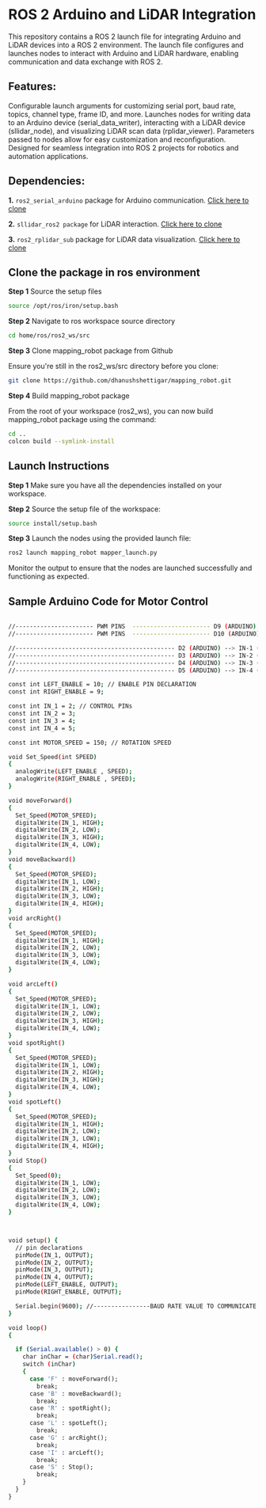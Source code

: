 # ROS 2 Arduino and LiDAR Integration

This repository contains a ROS 2 launch file for integrating Arduino and LiDAR devices into a ROS 2 environment. The launch file configures and launches nodes to interact with Arduino and LiDAR hardware, enabling communication and data exchange with ROS 2.

## Features:

Configurable launch arguments for customizing serial port, baud rate, topics, channel type, frame ID, and more.
Launches nodes for writing data to an Arduino device (serial_data_writer), interacting with a LiDAR device (sllidar_node), and visualizing LiDAR scan data (rplidar_viewer).
Parameters passed to nodes allow for easy customization and reconfiguration.
Designed for seamless integration into ROS 2 projects for robotics and automation applications.

## Dependencies:
**1.** `ros2_serial_arduino` package for Arduino communication. [Click here to clone](https://github.com/dhanushshettigar/ros2_serial_arduino.git)

**2.** `sllidar_ros2 package` for LiDAR interaction. [Click here to clone](https://github.com/Slamtec/sllidar_ros2.git)

**3.** `ros2_rplidar_sub` package for LiDAR data visualization. [Click here to clone](https://github.com/dhanushshettigar/ros2_rplidar_sub.git)

## Clone the package in ros environment

**Step 1** Source the setup files

```bash
source /opt/ros/iron/setup.bash
```

**Step 2** Navigate to ros workspace source directory

```bash
cd home/ros/ros2_ws/src
```

**Step 3** Clone mapping_robot package from Github

Ensure you're still in the ros2_ws/src directory before you clone:

```bash
git clone https://github.com/dhanushshettigar/mapping_robot.git
```

**Step 4** Build mapping_robot package

From the root of your workspace (ros2_ws), you can now build mapping_robot package using the command:

```bash
cd ..
colcon build --symlink-install
```

## Launch Instructions

**Step 1** Make sure you have all the dependencies installed on your workspace.

**Step 2** Source the setup file of the workspace:

```bash
source install/setup.bash
```

**Step 3** Launch the nodes using the provided launch file:

```bash
ros2 launch mapping_robot mapper_launch.py
```

Monitor the output to ensure that the nodes are launched successfully and functioning as expected.

## Sample Arduino Code for Motor Control

```bash

//---------------------- PWM PINS  ---------------------- D9 (ARDUINO) --> EN_A (MOTOR DRIVER)
//---------------------- PWM PINS  ---------------------- D10 (ARDUINO) --> EN_B (MOTOR DRIVER)

//--------------------------------------------- D2 (ARDUINO) --> IN-1 (MOTOR DRIVER) --> OUT1 OF MOTOR(+VE)
//--------------------------------------------- D3 (ARDUINO) --> IN-2 (MOTOR DRIVER) --> OUT2 OF MOTOR
//--------------------------------------------- D4 (ARDUINO) --> IN-3 (MOTOR DRIVER) --> OUT3 OF MOTOR(+VE)
//--------------------------------------------- D5 (ARDUINO) --> IN-4 (MOTOR DRIVER) --> OUT4 OF MOTOR

const int LEFT_ENABLE = 10; // ENABLE PIN DECLARATION
const int RIGHT_ENABLE = 9;

const int IN_1 = 2; // CONTROL PINs
const int IN_2 = 3;
const int IN_3 = 4;
const int IN_4 = 5;

const int MOTOR_SPEED = 150; // ROTATION SPEED

void Set_Speed(int SPEED)
{
  analogWrite(LEFT_ENABLE , SPEED);
  analogWrite(RIGHT_ENABLE , SPEED);
}

void moveForward()
{
  Set_Speed(MOTOR_SPEED);
  digitalWrite(IN_1, HIGH);
  digitalWrite(IN_2, LOW);
  digitalWrite(IN_3, HIGH);
  digitalWrite(IN_4, LOW);
}
void moveBackward()
{
  Set_Speed(MOTOR_SPEED);
  digitalWrite(IN_1, LOW);
  digitalWrite(IN_2, HIGH);
  digitalWrite(IN_3, LOW);
  digitalWrite(IN_4, HIGH);
}
void arcRight()
{
  Set_Speed(MOTOR_SPEED);
  digitalWrite(IN_1, HIGH);
  digitalWrite(IN_2, LOW);
  digitalWrite(IN_3, LOW);
  digitalWrite(IN_4, LOW);
}

void arcLeft()
{
  Set_Speed(MOTOR_SPEED);
  digitalWrite(IN_1, LOW);
  digitalWrite(IN_2, LOW);
  digitalWrite(IN_3, HIGH);
  digitalWrite(IN_4, LOW);
}
void spotRight()
{
  Set_Speed(MOTOR_SPEED);
  digitalWrite(IN_1, LOW);
  digitalWrite(IN_2, HIGH);
  digitalWrite(IN_3, HIGH);
  digitalWrite(IN_4, LOW);
}
void spotLeft()
{
  Set_Speed(MOTOR_SPEED);
  digitalWrite(IN_1, HIGH);
  digitalWrite(IN_2, LOW);
  digitalWrite(IN_3, LOW);
  digitalWrite(IN_4, HIGH);
}
void Stop()
{
  Set_Speed(0);
  digitalWrite(IN_1, LOW);
  digitalWrite(IN_2, LOW);
  digitalWrite(IN_3, LOW);
  digitalWrite(IN_4, LOW);
}



void setup() {
  // pin declarations
  pinMode(IN_1, OUTPUT);
  pinMode(IN_2, OUTPUT);
  pinMode(IN_3, OUTPUT);
  pinMode(IN_4, OUTPUT);
  pinMode(LEFT_ENABLE, OUTPUT);
  pinMode(RIGHT_ENABLE, OUTPUT);

  Serial.begin(9600); //----------------BAUD RATE VALUE TO COMMUNICATE WITH HC_05 MODULE
}

void loop()
{

  if (Serial.available() > 0) {
    char inChar = (char)Serial.read();
    switch (inChar)
    {
      case 'F' : moveForward();
        break;
      case 'B' : moveBackward();
        break;
      case 'R' : spotRight();
        break;
      case 'L' : spotLeft();
        break;
      case 'G' : arcRight();
        break;
      case 'I' : arcLeft();
        break;
      case 'S' : Stop();
        break;
    }
  }
}

```
